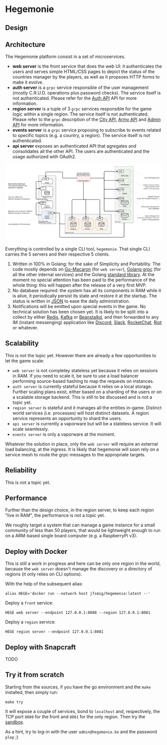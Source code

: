 # Hegemonie

## Design



## Architecture

The Hegemonie platform consist in a set of microservices.
* **web server** is the front service that does the web UI: it authenticates the
  users and serves simple HTML/CSS pages to depict the status of the countries
  manager by the players, as well as it propsoes HTTP forms to make it evolve.
* **auth server** is a ``grpc`` service responsible of the user management
  (mostly C.R.U.D. operations plus password checks). The service itself is not
  authenticated. Please refer for the
  [Auth API](https://github.com/jfsmig/hegemonie/blob/master/pkg/auth/service.proto)
  API for more information.
* **region server** is a tuple of 3 ``grpc`` services responsible for the game
  logic within a single region. The service itself is not authenticated. Please refer to
  the ``grpc`` description of the
  [City API](https://github.com/jfsmig/hegemonie/blob/master/pkg/region/city.proto),
  [Army API](https://github.com/jfsmig/hegemonie/blob/master/pkg/region/army.proto) and
  [Admin API](https://github.com/jfsmig/hegemonie/blob/master/pkg/region/admin.proto)
  for more information.
* **events server** is a ``grpc`` service proposing to subscribe to events related
  to specific topics (e.g. a country, a region). The service itself is not authenticated.
* **api server** exposes an authenticated API that agregates and consolidates all the
  other API. The users are authenticated and the usage authorized with OAuth2. 


![Hegemonie Architecture](https://raw.githubusercontent.com/jfsmig/hegemonie/master/docs/system-architecture.png)

Everything is controlled by a single CLI tool, ``hegemonie``. That single CLI carries 
the 5 servers and their respective 5 clients. 

1. Written in 100% in Golang: for the sake of Simplicity and Portability. The
   code mostly depends on [Go-Macaron](https://go-macaron.com) (for ``web server``),
   [Golang grpc](https://github.com/grpc/grpc-go) (for all the other internal services)
   and the Golang [standard library](https://golang.org/pkg). At the moment no special
   attention has been paid to the performance of the whole thing: this will
   happen after the release of a very first MVP.
2. No database required: the system has all its components in RAM while it is
   alive, it periodically persist its state and restore it at the startup.
   The status is written in [JSON](https://json.org) to ease the daily
   administration.
3. Notifications will be emitted upon special events in the game.
   No technical solution has been chosen yet.
   It is likely to be split into a collect by either [Redis](https://redis.io),
   [Kafka](https://kafka.apache.org) or [Beanstalkd](https://beanstalkd.github.io),
   and then forwarded to any IM (instant messenging) application like
   [Discord](https://discord.io/), [Slack](https://slack.com),
   [RocketChat](https://rocket.chat), [Riot](https://riot.im) or whatever.


## Scalability

This is not the topic yet. However there are already a few opportunities to let
the game scale:
* ``web server`` is not completey stateless yet because it relies on sessions in RAM.
  If you need to scale it, be sure to use a load balancer performing source-based hashing
  to map the requests on instances. 
* ``auth server`` is currently stateful because it relies on a local storage. Further
  scaling plans exist, either based on a sharding of the users or on a scalable storage
  backend. This is still to be discussed and is not a topic yet.
* ``region server`` is stateful and it manages all the entities in-game. Distinct world
  services (i.e. processes) will host distinct datasets. A region service represents an
  opportunity to shard the users.
* ``api server`` is currently a vaporware but will be a stateless service. It will scale
  seamlessly.
* ``events server`` is only a vaporware at the moment.

Whatever the solution in place, only the ``web server`` will require an external load
balancing, at the ingress. It is likely that hegemonie will soon rely on a service mesh
to route the grpc messages to the appropriate targets.


## Reliability

This is not a topic yet.


## Performance

Further than the design choice, in the region server, to keep each region "live in RAM",
the performance is not a topic yet.

We roughly target a system that can manage a game instance for a small community of less than
50 players, that would be lightweight enough to run on a ARM-based single board computer (e.g.
a RaspberryPi v3).


## Deploy with Docker

This is still a work in progress and here can be only one region in the world, because
the ``web server`` doesn't manage the discovery or a directory of regions (it only relies
on CLI options).

With the help of the subsequent alias:
```
alias HEGE='docker run --network host jfsmig/hegemonie:latest --'
```

Deploy a ``front`` service:
```
HEGE web server --endpoint 127.0.0.1:8080 --region 127.0.0.1:8081
```

Deploy a ``region`` service:
```
HEGE region server --endpoint 127.0.0.1:8081
```

## Deploy with Snapcraft

TODO


## Try it from scratch

Starting from the sources, if you have the go environment and the ``make`` installed,
then simply run:

```
make try
```

It will expose a couple of services, bond to ``localhost`` and, respectively, the TCP port ``8080``
for the front and ``8081`` for the only region. Then try the [sandbox](http://127.0.0.1:8080).

As a hint, try to log-in with the user ``admin@hegemonie.be`` and the password ``plop`` ;)
